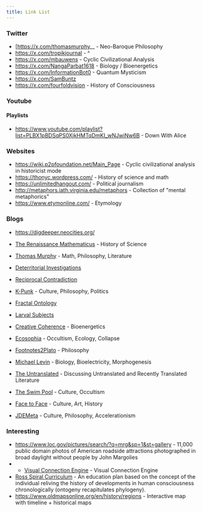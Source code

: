```yaml
---
title: Link List
---
```

### Twitter
- [https://x.com/thomasmurphy__ - Neo-Baroque Philosophy
- https://x.com/tropikjournal - ^
- https://x.com/mbauwens - Cyclic Civilizational Analysis
- https://x.com/NangaParbat1618 - Biology / Bioenergetics
- https://x.com/InformationBot0 - Quantum Mysticism
- https://x.com/SamBuntz
- https://x.com/fourfoldvision - History of Consciousness

### Youtube

#### Playlists
- https://www.youtube.com/playlist?list=PLBX1pBDSqPS0XjkHMTqDmKI_wNJwiNw6B - Down With Alice

### Websites
- https://wiki.p2pfoundation.net/Main_Page - Cyclic civilizational analysis in historicist mode
- https://thonyc.wordpress.com/ - History of science and math
- https://unlimitedhangout.com/ - Political journalism
- http://metaphors.iath.virginia.edu/metaphors - Collection of "mental metaphorics"
- https://www.etymonline.com/ - Etymology

### Blogs
- https://digdeeper.neocities.org/
-  <p><a href="https://thonyc.wordpress.com/">The Renaissance Mathematicus</a> - History of Science</p>
- <p><a href="https://thomas-murphy.com/">Thomas Murphy</a> - Math, Philosophy, Literature</p>
- <p><a href="https://deterritorialinvestigations.wordpress.com/">Deterritorial Investigations</a></p>
- <p><a href="https://edberg.substack.com/">Reciprocal Contradiction</a></p>
- <p><a href="http://k-punk.abstractdynamics.org/">K-Punk</a> - Culture, Philosophy, Politics</p>
- <p><a href="https://fractalontology.wordpress.com//">Fractal Ontology</a></p>
- <p><a href="https://larvalsubjects.wordpress.com/">Larval Subjects</a></p>
- <p><a href="">Creative Coherence</a> - Bioenergetics</p>
- <p><a href="https://www.ecosophia.net/">Ecosophia</a> - Occultism, Ecology, Collapse</p>
- <p><a href="https://footnotes2plato.com/">Footnotes2Plato</a> - Philosophy</p>
- <p><a href="https://thoughtforms.life/">Michael Levin</a> - Biology, Bioelectricity, Morphogenesis</p>
- <p><a href="https://theuntranslated.wordpress.com/">The Untranslated</a> - Discussing Untranslated and Recently Translated Literature</p>
- <p><a href="https://swimpool.blog/">The Swim Pool</a> - Culture, Occultism</p>
- <p><a href="https://akinokure.blogspot.com/">Face to Face</a> - Culture, Art, History</p>
- <p><a href="https://www.jdemeta.net/">JDEMeta</a> - Culture, Philosophy, Accelerationism</p>

### Interesting
- https://www.loc.gov/pictures/search/?q=mrg&sp=1&st=gallery - 11,000 public domain photos of American roadside attractions photographed in broad daylight without people by John Margolies
- - [Visual Connection Engine](https://river.maxbittker.com/) - Visual Connection Engine
- [Ross Spiral Curriculum](https://spiral.ross.org/spiral/#/) - An education plan based on the concept of the individual reliving the history of developments in human consciousness chronologically (ontogeny recapitulates phylogeny).
- https://www.oldmapsonline.org/en/history/regions - Interactive map with timeline + historical maps
